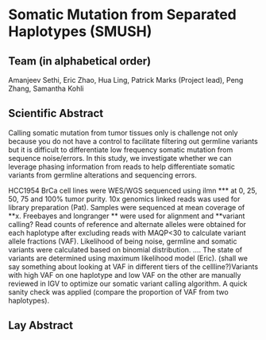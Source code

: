 # Somatic Mutation from Separated Haplotypes (SMUSH)

## Team (in alphabetical order) 

Amanjeev Sethi, Eric Zhao, Hua Ling, Patrick Marks (Project lead), Peng Zhang, Samantha Kohli


## Scientific Abstract

Calling somatic mutation from tumor tissues only is challenge not only because you do not have a control to facilitate filtering out germline variants but it is difficult to differentiate low frequency somatic mutation from sequence noise/errors. In this study, we investigate whether we can leverage phasing information from reads to help differentiate somatic variants from germline alterations and sequencing errors. 

HCC1954 BrCa cell lines were WES/WGS sequenced using ilmn *** at 0, 25, 50, 75 and 100% tumor purity. 10x genomics linked reads was used for library preparation (Pat). Samples were sequenced at mean coverage of **x. Freebayes and longranger ** were used for alignment and **variant calling? Read counts of reference and alternate alleles were obtained for each haplotype after excluding reads with MAQP<30 to calculate variant allele fractions (VAF). Likelihood of being noise, germline and somatic variants were calculated based on binomial distribution. …. The state of variants are determined using maximum likelihood model (Eric). (shall we say something about looking at VAF in different tiers of the cellline?)Variants with high VAF on one haplotype and low VAF on the other are manually reviewed in IGV to optimize our somatic variant calling algorithm. A quick sanity check was applied (compare the proportion of VAF from two haplotypes).


## Lay Abstract

